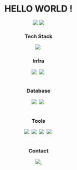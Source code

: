 <div align="center">
  <h1> HELLO WORLD ! </h1> 
<div>
<div align="center">
  <img src="https://github-readme-stats.vercel.app/api?username=rrabbiitt&show_icons=true&theme=radical" />
  <img src="https://github-readme-stats.vercel.app/api/top-langs/?username=rrabbiitt&layout=compact" />
</div>

<h3 align="center"> Tech Stack </h3>
<div align="center">
  <img src="https://img.shields.io/badge/Csharp-FF7800.svg?style=for-the-badge&logoColor=whtie" />&nbsp
  <!-- <img src="https://img.shields.io/badge/JavaSpring-03C75A.svg?style=for-the-badge&logoColor=white" />&nbsp-->
</div>

<h3 align="center"> Infra </h3>
<div align="center">
  <img src="https://img.shields.io/badge/Docker-5395FD.svg?style=for-the-badge&logoColor=whtie" />&nbsp
  <img src="https://img.shields.io/badge/AWS-FF9900.svg?style=for-the-badge&logoColor=whtie" />&nbsp
</div>

<br>

<h3 align="center"> Database </h3>
<div align="center">
  <img src="https://img.shields.io/badge/MySQL-4479A1.svg?style=for-the-badge&logoColor=whtie" />&nbsp
  <img src="https://img.shields.io/badge/Redis-FF4438.svg?style=for-the-badge&logoColor=whtie" />&nbsp
</div>

<br>

<h3 align="center"> Tools </h3>
<div align="center">
  <img src="https://img.shields.io/badge/git-F05033.svg?style=for-the-badge&logoColor=white" />&nbsp
  <img src="https://img.shields.io/badge/github-181717.svg?style=for-the-badge&logoColor=white" />&nbsp
  <img src="https://img.shields.io/badge/Notion-F3F3F3.svg?style=for-the-badge&logoColor=white" />&nbsp
  <img src="https://img.shields.io/badge/Intellij-000000.svg?style=for-the-badge&logoColor=white" />&nbsp
</div>

<br>

<h3 align="center"> Contact </h3>
<div align="center">
  <a href="https://velog.io/@terror/posts">
    <img src="https://img.shields.io/badge/Velog-1EBC8F?style=for-the-badge&logo=velog&logoColor=white" />&nbsp
  </a>
</div>
